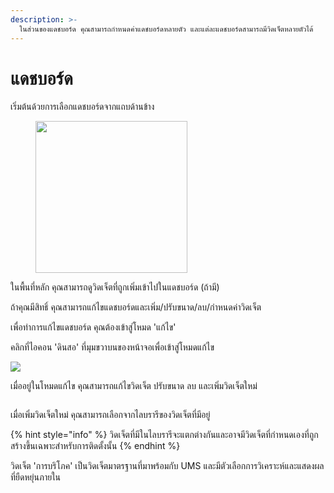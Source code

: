 ```yaml
---
description: >-
  ในส่วนของแดชบอร์ด คุณสามารถกำหนดค่าแดชบอร์ดหลายตัว และแต่ละแดชบอร์ดสามารถมีวิดเจ็ตหลายตัวได้
---
```


# แดชบอร์ด

เริ่มต้นด้วยการเลือกแดชบอร์ดจากแถบด้านข้าง

<div align="left"><figure><img src="../../.gitbook/assets/image (5).png" alt="" width="243"><figcaption></figcaption></figure></div>

ในพื้นที่หลัก คุณสามารถดูวิดเจ็ตที่ถูกเพิ่มเข้าไปในแดชบอร์ด (ถ้ามี)

ถ้าคุณมีสิทธิ์ คุณสามารถแก้ไขแดชบอร์ดและเพิ่ม/ปรับขนาด/ลบ/กำหนดค่าวิดเจ็ต

เพื่อทำการแก้ไขแดชบอร์ด คุณต้องเข้าสู่โหมด 'แก้ไข'

คลิกที่ไอคอน 'ดินสอ' ที่มุมขวาบนของหน้าจอเพื่อเข้าสู่โหมดแก้ไข

![](<../../.gitbook/assets/image (6).png>)

เมื่ออยู่ในโหมดแก้ไข คุณสามารถแก้ไขวิดเจ็ต ปรับขนาด ลบ และเพิ่มวิดเจ็ตใหม่

<figure><img src="../../.gitbook/assets/image (7).png" alt=""><figcaption></figcaption></figure>

เมื่อเพิ่มวิดเจ็ตใหม่ คุณสามารถเลือกจากไลบรารีของวิดเจ็ตที่มีอยู่

{% hint style="info" %}
วิดเจ็ตที่มีในไลบรารีจะแตกต่างกันและอาจมีวิดเจ็ตที่กำหนดเองที่ถูกสร้างขึ้นเฉพาะสำหรับการติดตั้งนั้น
{% endhint %}

วิดเจ็ต 'การบริโภค' เป็นวิดเจ็ตมาตรฐานที่มาพร้อมกับ UMS และมีตัวเลือกการวิเคราะห์และแสดงผลที่ยืดหยุ่นภายใน

<figure><img src="../../.gitbook/assets/image (8).png" alt=""><figcaption></figcaption></figure>